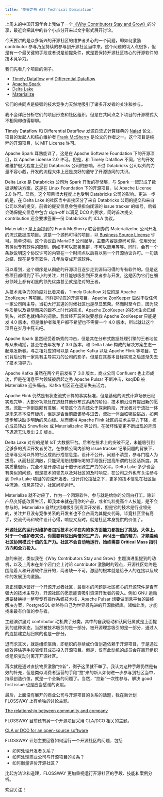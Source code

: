 ```yaml
---
title: '夜天之书 #27 Technical Domination'
---
```


上周末的中国开源年会上我做了一个[《Why Contributors Stay and Grow》](https://www.bilibili.com/video/BV1Tg411K7KS/)的分享，最近会把其中的各个小点分开来以文字形式展开讨论。

今天要讲的是众多新兴的开源社区的维护者关心的一个问题，即如何激励 contributor 参与乃至持续的参与到开源社区当中来。这个问题的切入点很多，但是有一个最关键的手段或者说是前提条件，就是要保持开源社区核心的开源软件的技术竞争力。

我们先看几个项目的例子。

* [Timely Dataflow](https://github.com/TimelyDataflow/timely-dataflow) and [Differential Dataflow](https://github.com/TimelyDataflow/differential-dataflow)
* [Apache Spark](https://github.com/apache/spark)
* [Delta Lake](https://github.com/delta-io/delta)
* [Materialize](https://github.com/MaterializeInc/materialize)

它们的共同点是极强的技术竞争力天然地吸引了诸多开发者的关注和参与。

我不会详细分析它们的项目形态和社区组织，但是在共同点之下项目的开源模式大不相同却值得聊聊。

Timely Dataflow 和 Differential Dataflow 发源自流式计算经典的 [Naiad](https://sigops.org/s/conferences/sosp/2013/papers/p439-murray.pdf) 论文，项目的发起人和核心维护者 [Frank McSherry](https://github.com/frankmcsherry) 是论文的作者之一。这个项目是纯粹的开源项目，以 MIT License 许可。

Apache Spark 耳熟能详了。这是在 Apache Software Foundation 下的开源项目，以 Apache License 2.0 许可。但是，和 Timely Dataflow 不同，它的开发和维护很大程度上受到 Databricks 公司的影响。不过 Databricks 公司以外的力量不容小觑，开发的流程大体上还是良好的遵守了开源协同的共识。

Delta Lake 是 Databricks 公司为 Spark 开发的存储层，与 Spark 一起形成了数据湖解决方案。这是在 Linux Foundation 下的开源项目，以 Apache License 2.0 许可。显然，这个项目很大程度上也受到 Databricks 公司的影响。更进一步的是，在 Delta Lake 的社区当中直接区分了来自 Databricks 公司的提交和来自公司以外的提交。前者的提交信息会包括指向闭源的 issue tracker 的编号，后者会确保提交信息中包含 sign-off 以满足 DCO 的要求，同时首次提交 contribution 还会要求签署一份 Databricks 的 iCLA 协议。

Materialize 是上面提到的 Frank McSherry 联合创办的 MaterializeInc 公司开发的流式数据库项目。这是一个源码可得的项目，以 [Business Source License](https://mariadb.com/bsl11/) 许可。简单说明，这个协议由 MariaDB 公司起草，主要内容是源码可得，使用分发有类似专有软件的限制，例如不可以部署集群，不可以商用等等。同时，会有一个条款说明这个协议许可的内容在一个时间点以后将以另一个开源协议许可。一句话总结，现在是专有软件，几年后变成开源软件。

可以看到，这个顺序是从彻底的开源项目逐步走到源码可得的专有软件的。但是这些项目都得到了不小的关注，并且能够吸引到开发者参与开发。这是因为它们在细分领域上都有明显的领先优势甚至就是绝对的王者。

从技术竞争力的角度对比着来看，Timely Dataflow 对应的是 Apache ZooKeeper 等项目。同样是彻底的开源项目，Apache ZooKeeper 显然不受任何一家公司所主导。当初大行其道的时候社区也是尽显繁荣。然而时至今日，因为软件质量以及紧随而来的跟不上时代的需求，Apache ZooKeeper 的技术生命已经到头，社区也就相应的凋敝。我曾经开玩笑说要想救 Apache ZooKeeper 只能是发 4.0 版本，但是维护者和用户都不希望也不需要一个 4.0 版本，所以就让这个项目在岁月中死去吧。

Apache Spark 虽然经受着新秀的冲击，但是其在分布式数据处理引擎的王者地位却从未动摇，甚至在去年发布了 3.0 版本，和 Delta Lake 构成的解决方案生态一起焕发新春。与之相对应的可以是 Apache Kafka 以及 Apache Flink 等项目，它们背后也有一家具有主导实力的公司的影子。但是在其基本目标实现之后逐渐失去了技术领导力。

Apache Kafka 虽然在两个月前发布了 3.0 版本，商业公司 Confluent 也上市成功，但是在消息平台领域被后起之秀 Apache Pulsar 不断冲击，ksqlDB 被 Materialize 迎头痛击。Kafka 社区正在逐渐失去活力。

Apache Flink 仍然是有状态流式计算的事实标准，但是基础的流式计算场景已经实现完毕，大部分功能处在追赶其他分布式系统的阶段，技术前沿没有提出新的愿景。流批一体倒是颇有进展，可惜这个方向还处于探索阶段，开发者对于流批一体是未来基本没有疑虑，但是是否当前应该参与进去，流批一体面临哪些挑战，如何逐步解决缺少明确的风向标。从而使得 Apache Flink 社区的技术主导力下降，核心成员转战 Snowflake 或 MaterializeInc 等公司，在破坏性变更不断出现的背景下迟迟无法发出 2.0 版本。

Delta Lake 对应的是某 IoT 大数据平台。后者在技术上的突破不足，未能吸引到足够多的资深开发者关注，在依赖公司内部的 issue tracker 记录问题的背景下，逐渐与公司以外的社区成员形成信息差。设计不公开，问题不清楚，参与门槛人为拔高，从而社区凋敝，只能采用赔钱赚吆喝的手段强行提高所谓的社区活跃度。其实质量很低，完全不是开源项目十倍于闭源生产力的水平。Delta Lake 多少也会有类似的问题，但是技术的领先以及对社区的及时响应，在公司之外也有关注参与到 Delta Lake 项目的资深开发者，设计讨论拉扯之下，更多的技术信息在社区当中流通，信息差较少，社区尚能运行。

Materialize 就不对应了，作为一个闭源软件，参与就是给你的公司白打工。除非产品变好能改善生活，即我本来就在用你的产品，或者纯粹提高个人技能，是不会参与的。Materialize 自然也很难吸引到资深开发者，但是它的技术是行业领先的，关注并且没有竞争关系的开发者也不会吝啬为其提交代码。毕竟社区里有高手，交流代码和软件设计心得，响应又及时，就是社区本身提供的价值了。

**开源社区的运行对维护者包括技术水平在内的多方面能力都提出了挑战。大体上，对于一个维护者来说，你需要释放出两倍的生产力，再付出一倍的精力，才能撬动社区协同模式十倍的生产力。社区不会自动地运行，始终需要 Critical Mass 指引方向和全力投入。**

总的来说，类似我在《Why Contributors Stay and Grow》主题演进里提到的动机，以及上周末在某个闭门会上讨论 contributor 激励时的观点，开源社区始终是围绕着人和开源软件展开的，两者缺一不可。激励的根本就是给予人的连接以及软件的发展正向激励。

真正想要运营好一个开源开发者社区，最根本的问题是社区核心的开源软件是否有强大的技术主导力，开源社区的愿景能否吸引资深开发者的投入。例如 GNU 运动想要替换掉一整套专有操作系统技术栈，Apache Pulsar 想要做消息平台的最终解决方案，PostgreSQL 始终称自己为世界最先进的开源数据库。诸如此类，才能找来最有价值的参与者。

主题演讲里对 contributor 动机做了分类，其中的自我驱动和认同归属就是上面提到的这种状态。当然被技术吸引的是一部分，被开源理念吸引的是一部分，通过人的连接建立起归属的也是一部分。

退而求其次，就是组织驱动，即组织的存续或价值创造依赖于开源项目，于是通过绩效评估等手段驱使其成员投入开源项目。但是，仅有此动机的成员会在离开组织或组织变动时离开开源社区。

再次就是通过直接物质激励“拉新”，例子这里就不举了。我认为这种手段仍然是有效的补充，但是类似消费者运营的手段“拉”来的新人如何进一步参与到社区当中，持续创造价值，就是一个全新的问题了。当然，“拉新”一次性参与，解决 good first issue 也是应当感谢的贡献。

最后，上面没有展开的商业公司与开源项目的关系的话题，我在新计划 FLOSSWAY 上有单独的讨论主题。

[The relationship between community and company](https://github.com/flossway/flossway/discussions/2)

FLOSSWAY 目前还有另一个开源项目采用 CLA/DCO 相关的主题。

[CLA or DCO for an open-source software](https://github.com/flossway/flossway/discussions/4)

FLOSSWAY 计划主要回答如何运行一个开源社区的问题，包括

* 如何处理开发者关系？
* 如何处理商业公司与开源项目的关系？
* 如何衡量评价开源社区？

比起方法论和道理，FLOSSWAY 更加重视运行开源社区的手段、技能和案例分析。

欢迎关注！
